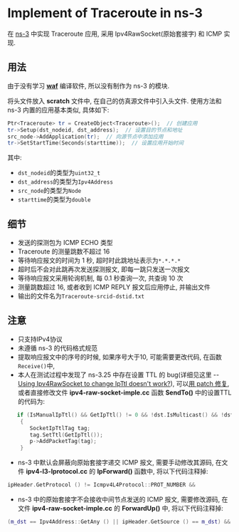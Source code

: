 # Implement of Traceroute in ns-3

在 [ns-3](http://www.nsnam.org/) 中实现 Traceroute 应用, 采用 Ipv4RawSocket(原始套接字) 和 ICMP 实现.

## 用法

由于没有学习 **[waf](https://github.com/waf-project/waf)** 编译软件, 所以没有制作为 ns-3 的模块.

将头文件放入 **scratch** 文件中, 在自己的仿真源文件中引入头文件. 使用方法和 ns-3 内置的应用基本类似, 具体如下:
```cpp
Ptr<Traceroute> tr = CreateObject<Traceroute>();  // 创建应用
tr->Setup(dst_nodeid, dst_address);  // 设置目的节点和地址
src_node->AddApplication(tr);  // 向源节点中添加应用
tr->SetStartTime(Seconds(starttime));  // 设置应用开始时间
```
其中:
- `dst_nodeid`的类型为`uint32_t`
- `dst_address`的类型为`Ipv4Address`
- `src_node`的类型为`Node`
- `starttime`的类型为`double`

## 细节

- 发送的探测包为 ICMP ECHO 类型
- Traceroute 的测量跳数不超过 16
- 等待响应报文的时间为 1 秒, 超时时此跳地址表示为`*.*.*.*`
- 超时后不会对此跳再次发送探测报文, 即每一跳只发送一次报文
- 等待响应报文采用轮询机制, 每 0.1 秒查询一次, 共查询 10 次
- 测量跳数超过 16, 或者收到 ICMP REPLY 报文后应用停止, 并输出文件
- 输出的文件名为`Traceroute-srcid-dstid.txt`

## 注意

- 只支持IPv4协议
- 未遵循 ns-3 的代码格式规范
- 提取响应报文中的序号的时候, 如果序号大于10, 可能需要更改代码, 在函数`Receive()`中,
- 本人在测试过程中发现了 ns-3.25 中存在设置 TTL 的 bug(详细见这里 -- [Using Ipv4RawSocket to change IpTtl doesn't work?](https://groups.google.com/forum/?hl=zh-Cn#!topic/ns-3-users/QgEon8y7hnw)), 可以[用 patch 修复](https://www.nsnam.org/bugzilla/show_bug.cgi?id=2500), 或者直接修改文件 **ipv4-raw-socket-imple.cc** 函数 **SendTo()** 中的设置TTL的代码为:
```cpp
   if (IsManualIpTtl() && GetIpTtl() != 0 && !dst.IsMulticast() && !dst.IsBroadcast())
    {
       SocketIpTtlTag tag;
       tag.SetTtl(GetIpTtl());
       p->AddPacketTag(tag);
    }
```
- ns-3 中默认会屏蔽向原始套接字递交 ICMP 报文, 需要手动修改其源码, 在文件 **ipv4-l3-lprotocol.cc** 的 **IpForward()** 函数中, 将以下代码注释掉:
```cpp
ipHeader.GetProtocol () != Icmpv4L4Protocol::PROT_NUMBER &&
```
- ns-3 中的原始套接字不会接收中间节点发送的 ICMP 报文, 需要修改源码, 在文件 **ipv4-raw-socket-imple.cc** 的 **ForwardUp()** 中, 将以下代码注释掉:
```cpp
(m_dst == Ipv4Address::GetAny () || ipHeader.GetSource () == m_dst) &&
```
